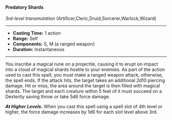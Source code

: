 #### Predatory Shards
*3rd-level transmutation* (Artificer,Cleric,Druid,Sorcerer,Warlock,Wizard)
___
- **Casting Time:** 1 action
- **Range:** Self
- **Components:** S, M (a ranged weapon)
- **Duration:** Instantaneous
---
You inscribe a magical rune on a
projectile, causing it to erupt on
impact into a cloud of magical
shards hostile to your enemies. As
part of the action used to cast this
spell, you must make a ranged
weapon attack, otherwise, the spell
ends. If the attack hits, the target takes
an additional 2d10 piercing damage. Hit
or miss, the area around the target is
then filled with magical shards. The
target and each creature within 5 feet of
it must succeed on a Dexterity saving
throw or take 5d6 force damage.

***At Higher Levels.***  When you cast
this spell using a spell slot of 4th level or
higher, the force damage increases
by 1d6 for each slot level
above 3rd.
